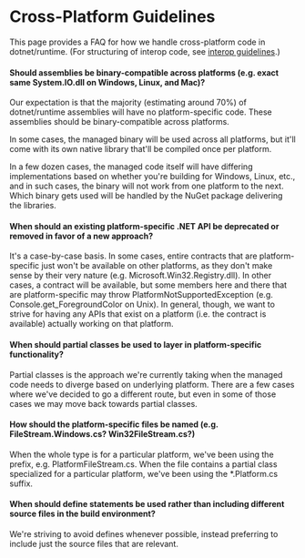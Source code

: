 Cross-Platform Guidelines
=========================

This page provides a FAQ for how we handle cross-platform code in dotnet/runtime. (For structuring of interop code, see [interop guidelines](interop-guidelines.md).)

#### Should assemblies be binary-compatible across platforms (e.g. exact same System.IO.dll on Windows, Linux, and Mac)?

Our expectation is that the majority (estimating around 70%) of dotnet/runtime assemblies will have no platform-specific code. These assemblies should be binary-compatible across platforms.

In some cases, the managed binary will be used across all platforms, but it'll come with its own native library that'll be compiled once per platform.

In a few dozen cases, the managed code itself will have differing implementations based on whether you're building for Windows, Linux, etc., and in such cases, the binary will not work from one platform to the next. Which binary gets used will be handled by the NuGet package delivering the libraries.

#### When should an existing platform-specific .NET API be deprecated or removed in favor of a new approach?

It's a case-by-case basis. In some cases, entire contracts that are platform-specific just won't be available on other platforms, as they don't make sense by their very nature (e.g. Microsoft.Win32.Registry.dll). In other cases, a contract will be available, but some members here and there that are platform-specific may throw PlatformNotSupportedException (e.g. Console.get_ForegroundColor on Unix). In general, though, we want to strive for having any APIs that exist on a platform (i.e. the contract is available) actually working on that platform.

#### When should partial classes be used to layer in platform-specific functionality?

Partial classes is the approach we're currently taking when the managed code needs to diverge based on underlying platform. There are a few cases where we've decided to go a different route, but even in some of those cases we may move back towards partial classes.

#### How should the platform-specific files be named (e.g. FileStream.Windows.cs? Win32FileStream.cs?)

When the whole type is for a particular platform, we've been using the prefix, e.g. PlatformFileStream.cs. When the file contains a partial class specialized for a particular platform, we've been using the *.Platform.cs suffix.

#### When should define statements be used rather than including different source files in the build environment?

We're striving to avoid defines whenever possible, instead preferring to include just the source files that are relevant.
